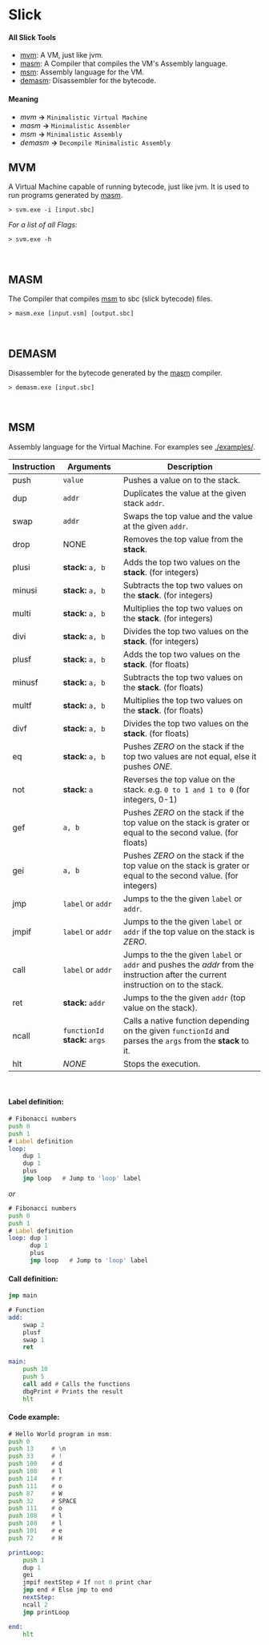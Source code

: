 # Slick
 #### All Slick Tools
 + [mvm](#mvm): A VM, just like jvm.
 + [masm](#masm): A Compiler that compiles the VM's Assembly language.
 + [msm](#msm): Assembly language for the VM.
 + [demasm](#demasm): Disassembler for the bytecode.

 #### Meaning
 + *mvm* **->** `Minimalistic Virtual Machine`
 + *masm* **->** `Minimalistic Assembler`
 + *msm* **->** `Minimalistic Assembly`
 + *demasm* **->** `Decompile Minimalistic Assembly`

## MVM
 A Virtual Machine capable of running bytecode, just like jvm. It is used to run programs generated by [masm](#masm).

 ```shell
 > svm.exe -i [input.sbc]
 ```

*For a list of all Flags:*
 ```shell
 > svm.exe -h
 ```
<br>

## MASM
 The Compiler that compiles [msm](#msm) to sbc (slick bytecode) files.

 ```shell
 > masm.exe [input.vsm] [output.sbc]
 ```
<br>

## DEMASM
Disassembler for the bytecode generated by the [masm](#masm) compiler.

 ```shell
 > demasm.exe [input.sbc]
 ```
<br>

## MSM
 Assembly language for the Virtual Machine. For examples see [./examples/](./examples).

| Instruction | Arguments                      | Description                                                                                                                        |
|-------------|--------------------------------|------------------------------------------------------------------------------------------------------------------------------------|
| push        | `value`                        | Pushes a value on to the stack.                                                                                                    |
| dup         | `addr`                         | Duplicates the value at the given stack `addr`.                                                                                    |
| swap        | `addr`                         | Swaps the top value and the value at the given `addr`.                                                                             |
| drop        | NONE                           | Removes the top value from the **stack**.                                                                                          |
| plusi       | **stack:** `a, b`              | Adds the top two values on the **stack**. (for integers)                                                                           |
| minusi      | **stack:** `a, b`              | Subtracts the top two values on the **stack**. (for integers)                                                                      |
| multi       | **stack:** `a, b`              | Multiplies the top two values on the **stack**. (for integers)                                                                     |
| divi        | **stack:** `a, b`              | Divides the top two values on the **stack**. (for integers)                                                                        |
| plusf       | **stack:** `a, b`              | Adds the top two values on the **stack**. (for floats)                                                                             |
| minusf      | **stack:** `a, b`              | Subtracts the top two values on the **stack**. (for floats)                                                                        |
| multf       | **stack:** `a, b`              | Multiplies the top two values on the **stack**. (for floats)                                                                       |
| divf        | **stack:** `a, b`              | Divides the top two values on the **stack**. (for floats)                                                                          |
| eq          | **stack:** `a, b`              | Pushes *ZERO* on the stack if the top two values are not equal, else it pushes *ONE*.                                              |
| not         | **stack:** `a`                 | Reverses the top value on the stack. e.g. `0 to 1 and 1 to 0` (for integers, 0-1)                                                  |
| gef         | `a, b`                         | Pushes *ZERO* on the stack if the top value on the stack is grater or equal to the second value. (for floats)                      |
| gei         | `a, b`                         | Pushes *ZERO* on the stack if the top value on the stack is grater or equal to the second value. (for integers)                    |
| jmp         | `label` or `addr`              | Jumps to the the given `label` or `addr`.                                                                                          |
| jmpif       | `label` or `addr`              | Jumps to the the given `label` or `addr` if the top value on the stack is *ZERO*.                                                  |
| call        | `label` or `addr`              | Jumps to the the given `label` or `addr` and pushes the *addr* from the instruction after the current instruction on to the stack. |
| ret         | **stack:** `addr`              | Jumps to the the given `addr` (top value on the stack).                                                                            |
| ncall       | `functionId` **stack:** `args` | Calls a native function depending on the given `functionId` and parses the `args` from the **stack** to it.                        |
| hlt         | *NONE*                         | Stops the execution.                                                                                                               |
<br>

#### Label definition:

```asm
# Fibonacci numbers
push 0
push 1
# Label definition
loop:
    dup 1
    dup 1
    plus
    jmp loop   # Jump to 'loop' label
```
*or*
```asm
# Fibonacci numbers
push 0
push 1
# Label definition
loop: dup 1
      dup 1
      plus
      jmp loop   # Jump to 'loop' label
```

#### Call definition:
```asm
jmp main

# Function
add:
    swap 2
    plusf
    swap 1
    ret

main:
    push 10
    push 5
    call add # Calls the functions
    dbgPrint # Prints the result
    hlt
```

#### Code example:
```asm
# Hello World program in msm:
push 0
push 13     # \n
push 33     # !
push 100    # d
push 108    # l
push 114    # r
push 111    # o
push 87     # W
push 32     # SPACE
push 111    # o
push 108    # l
push 108    # l
push 101    # e
push 72     # H

printLoop:
    push 1
    dup 1
    gei
    jmpif nextStep # If not 0 print char
    jmp end # Else jmp to end
    nextStep:
    ncall 2
    jmp printLoop

end:
    hlt
```